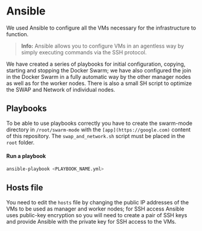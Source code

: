 # Ansible
We used Ansible to configure all the VMs necessary for the infrastructure to function. 
> **Info:** Ansible allows you to configure VMs in an agentless way by simply executing commands via the SSH protocol.

We have created a series of playbooks for initial configuration, copying, starting and stopping the Docker Swarm; we have also configured the join in the Docker Swarm in a fully automatic way by the other manager nodes as well as for the worker nodes. There is also a small SH script to optimize the SWAP and Network of individual nodes.

## Playbooks
To be able to use playbooks correctly you have to create the swarm-mode directory in `/root/swarm-mode` with the `[app](https://google.com)` content of this repository. The `swap_and_network.sh` script must be placed in the `root` folder.

#### Run a playbook
```sh
ansible-playbook <PLAYBOOK_NAME.yml>
```

## Hosts file
You need to edit the `hosts` file by changing the public IP addresses of the VMs to be used as manager and worker nodes; for SSH access Ansible uses public-key encryption so you will need to create a pair of SSH keys and provide Ansible with the private key for SSH access to the VMs.
